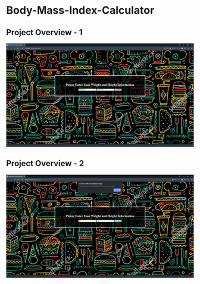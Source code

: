 # Body-Mass-Index-Calculator
## Project Overview - 1
![bmi_calculator](./Project_Images/bmi_calculator_1.PNG)
## Project Overview - 2
![bmi_calculator](./Project_Images/bmi_calculator_2.PNG)